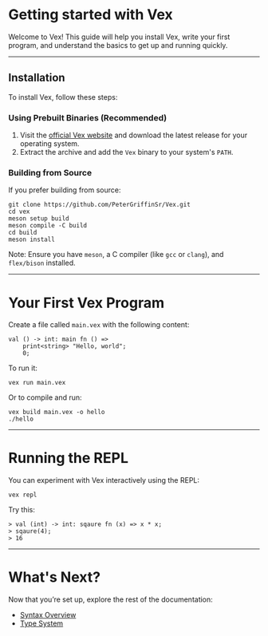 # Getting started with Vex

Welcome to Vex! This guide will help you install Vex, write your first program, and understand the basics to get up and running quickly.

---

## Installation

To install Vex, follow these steps:

### Using Prebuilt Binaries (Recommended)
1. Visit the [official Vex website](#) and download the latest release for your operating system.
2. Extract the archive and add the `Vex` binary to your system's `PATH`.

### Building from Source
If you prefer building from source:

```
git clone https://github.com/PeterGriffinSr/Vex.git
cd vex
meson setup build
meson compile -C build
cd build
meson install
```
Note: Ensure you have `meson`, a C compiler (like `gcc` or `clang`), and `flex/bison` installed.

---

# Your First Vex Program
Create a file called `main.vex` with the following content:
```
val () -> int: main fn () =>
    print<string> "Hello, world";
    0;
```
To run it:
```
vex run main.vex
```
Or to compile and run:
```
vex build main.vex -o hello
./hello
```

---

# Running the REPL
You can experiment with Vex interactively using the REPL:
```
vex repl
```

Try this:
```
> val (int) -> int: sqaure fn (x) => x * x;
> sqaure(4);
> 16
```

---

# What's Next?
Now that you’re set up, explore the rest of the documentation:
- [Syntax Overview](/docs/vex/syntax.md)
- [Type System](/docs/vex/type-system.md)
